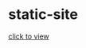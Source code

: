 # static-site
<a href="https://rakeshkumar04.github.io/static-site/staticpage.html">click to view</a>
